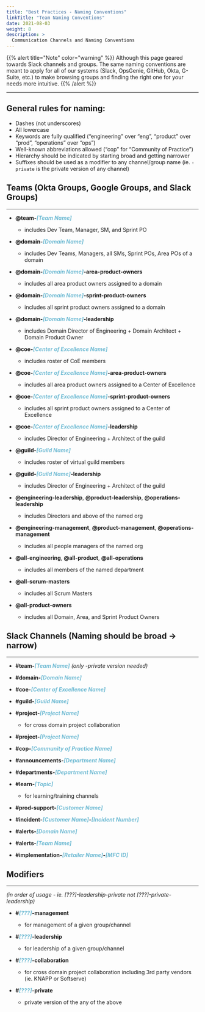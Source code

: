 ```yaml
---
title: "Best Practices - Naming Conventions"
linkTitle: "Team Naming Conventions"
date: 2021-08-03
weight: 8
description: >
  Communication Channels and Naming Conventions
---
```


{{% alert title="Note" color="warning" %}} Although this page geared towards Slack channels and groups. The same naming conventions are meant to apply for all of our systems (Slack, OpsGenie, GitHub, Okta, G-Suite, etc.)  to make browsing groups and finding the right one for your needs more intuitive. {{% /alert %}}

---

## General rules for naming:

*   Dashes (not underscores)
*   All lowercase
*   Keywords are fully qualified (“engineering” over “eng”, “product” over “prod”, “operations” over “ops”)
*   Well-known abbreviations allowed (“cop” for “Community of Practice”)
*   Hierarchy should be indicated by starting broad and getting narrower
*   Suffixes should be used as a modifier to any channel/group name (ie. `-private` is the private version of any channel)
    

## Teams (Okta Groups, Google Groups, and Slack Groups)
---

*   **@team-**<span style="color:#72bcd4">_**\[Team Name\]**_</span>
    
    *   includes Dev Team, Manager, SM, and Sprint PO
        
*   **@domain-**<span style="color:#72bcd4">_**\[Domain Name\]**_</span>
    
    *   includes Dev Teams, Managers, all SMs, Sprint POs, Area POs of a domain
        
*   **@domain-**<span style="color:#72bcd4">_**\[Domain Name\]**_</span>**-area-product-owners**
    
    *   includes all area product owners assigned to a domain
        
*   **@domain-**<span style="color:#72bcd4">_**\[Domain Name\]**_</span>**-sprint-product-owners**
    
    *   includes all sprint product owners assigned to a domain
        
*   **@domain-**<span style="color:#72bcd4">_**\[Domain Name\]**_</span>**\-leadership**
    
    *   includes Domain Director of Engineering + Domain Architect + Domain Product Owner
        
*   **@coe-**<span style="color:#72bcd4">_**\[Center of Excellence Name\]**_</span>
    
    *   includes roster of CoE members
        
*   **@coe-**<span style="color:#72bcd4">_**\[Center of Excellence Name\]**_</span>**\-area-product-owners**
    
    *   includes all area product owners assigned to a Center of Excellence
        
*   **@coe-**<span style="color:#72bcd4">_**\[Center of Excellence Name\]**_</span>**\-sprint-product-owners**
    
    *   includes all sprint product owners assigned to a Center of Excellence
        
*   **@coe-**<span style="color:#72bcd4">_**\[Center of Excellence Name\]**_</span>**\-leadership**
    
    *   includes Director of Engineering + Architect of the guild
        
*   **@guild-**<span style="color:#72bcd4">_**\[Guild Name\]**_</span>
    
    *   includes roster of virtual guild members
        
*   **@guild-**<span style="color:#72bcd4">_**\[Guild Name\]**_</span>**\-leadership**
    
    *   includes Director of Engineering + Architect of the guild
        
*   **@engineering-leadership**, **@product-leadership**, **@operations-leadership**
    
    *   includes Directors and above of the named org
        
*   **@engineering-management**, **@product-management**, **@operations-management**
    
    *   includes all people managers of the named org
        
*   **@all-engineering**, **@all-product**, **@all-operations**
    
    *   includes all members of the named department
        
*   **@all-scrum-masters**
    
    *   includes all Scrum Masters
        
*   **@all-product-owners**
    
    *   includes all Domain, Area, and Sprint Product Owners
        

## Slack Channels (Naming should be broad → narrow)
---

*   **#team-**<span style="color:#72bcd4">_**\[Team Name\]**_</span> _(only -private version needed)_
    
*   **#domain-**<span style="color:#72bcd4">_**\[Domain Name\]**_</span>
    
*   **#coe-**<span style="color:#72bcd4">_**\[Center of Excellence Name\]**_</span>
    
*   **#guild-**<span style="color:#72bcd4">_**\[Guild Name\]**_</span>
    
*   **#project-**<span style="color:#72bcd4">_**\[Project Name\]**_</span>
    
    *   for cross domain project collaboration
        
*   **#project-**<span style="color:#72bcd4">_**\[Project Name\]**_</span>
    
*   **#cop-**<span style="color:#72bcd4">_**\[Community of Practice Name\]**_</span>
    
*   **#announcements-**<span style="color:#72bcd4">_**\[Department Name\]**_</span>
    
*   **#departments-**<span style="color:#72bcd4">_**\[Department Name\]**_</span>
    
*   **#learn-**<span style="color:#72bcd4">_**\[Topic\]**_</span>
    
    *   for learning/training channels
        
*   **#prod-support-**<span style="color:#72bcd4">_**\[Customer Name\]**_</span>
    
*   **#incident-**<span style="color:#72bcd4">_**\[Customer Name\]**_</span>**\-**<span style="color:#72bcd4">_**\[Incident Number\]**_</span>
    
*   **#alerts-**<span style="color:#72bcd4">_**\[Domain Name\]**_</span>
    
*   **#alerts-**<span style="color:#72bcd4">_**\[Team Name\]**_</span>
    
*   **#implementation-**<span style="color:#72bcd4">_**\[Retailer Name\]**_</span>**\-**<span style="color:#72bcd4">_**\[MFC ID\]**_</span>
    

## Modifiers
--- 

_(in order of usage - ie. \[???\]-leadership-private not \[???\]-private-leadership)_

*   **#**<span style="color:#72bcd4">_**\[???\]**_</span>**\-management**
    
    *   for management of a given group/channel
        
*   **#**<span style="color:#72bcd4">_**\[???\]**_</span>**\-leadership**
    
    *   for leadership of a given group/channel
        
*   **#**<span style="color:#72bcd4">_**\[???\]**_</span>**\-collaboration**
    
    *   for cross domain project collaboration including 3rd party vendors (ie. KNAPP or Softserve)
        
*   **#**<span style="color:#72bcd4">_**\[???\]**_</span>**\-private**
    
    *   private version of the any of the above